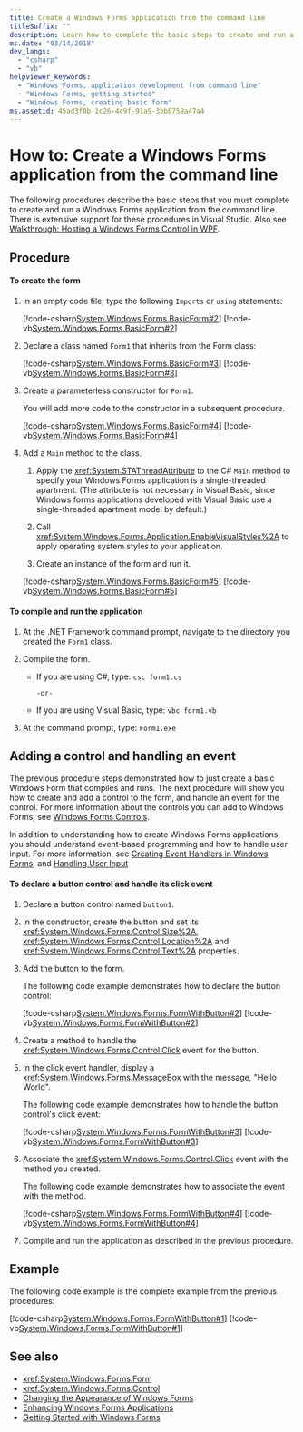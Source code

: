 ```yaml
---
title: Create a Windows Forms application from the command line
titleSuffix: ""
description: Learn how to complete the basic steps to create and run a Windows Forms application from the command line.
ms.date: "03/14/2018"
dev_langs: 
  - "csharp"
  - "vb"
helpviewer_keywords: 
  - "Windows Forms, application development from command line"
  - "Windows Forms, getting started"
  - "Windows Forms, creating basic form"
ms.assetid: 45ad3f8b-1c26-4c9f-91a9-3bb0759a47a4
---
```

# How to: Create a Windows Forms application from the command line

The following procedures describe the basic steps that you must complete to create and run a Windows Forms application from the command line. There is extensive support for these procedures in Visual Studio.  Also see [Walkthrough: Hosting a Windows Forms Control in WPF](https://docs.microsoft.com/dotnet/framework/wpf/advanced/walkthrough-hosting-a-windows-forms-control-in-wpf).
  
## Procedure  
  
#### To create the form  
  
1. In an empty code file, type the following `Imports` or `using` statements:  
  
     [!code-csharp[System.Windows.Forms.BasicForm#2](~/samples/snippets/csharp/VS_Snippets_Winforms/System.Windows.Forms.BasicForm/CS/Form1.cs#2)]
     [!code-vb[System.Windows.Forms.BasicForm#2](~/samples/snippets/visualbasic/VS_Snippets_Winforms/System.Windows.Forms.BasicForm/VB/Form1.vb#2)]  
  
2. Declare a class named `Form1` that inherits from the Form class:
  
     [!code-csharp[System.Windows.Forms.BasicForm#3](~/samples/snippets/csharp/VS_Snippets_Winforms/System.Windows.Forms.BasicForm/CS/Form1.cs#3)]
     [!code-vb[System.Windows.Forms.BasicForm#3](~/samples/snippets/visualbasic/VS_Snippets_Winforms/System.Windows.Forms.BasicForm/VB/Form1.vb#3)]  
  
3. Create a parameterless constructor for `Form1`.
  
     You will add more code to the constructor in a subsequent procedure.
  
     [!code-csharp[System.Windows.Forms.BasicForm#4](~/samples/snippets/csharp/VS_Snippets_Winforms/System.Windows.Forms.BasicForm/CS/Form1.cs#4)]
     [!code-vb[System.Windows.Forms.BasicForm#4](~/samples/snippets/visualbasic/VS_Snippets_Winforms/System.Windows.Forms.BasicForm/VB/Form1.vb#4)]  
  
4. Add a `Main` method to the class.
  
    1. Apply the <xref:System.STAThreadAttribute> to the C# `Main` method to specify your Windows Forms application is a single-threaded apartment. (The attribute is not necessary in Visual Basic, since Windows forms applications developed with Visual Basic use a single-threaded apartment model by default.)  
  
    2. Call <xref:System.Windows.Forms.Application.EnableVisualStyles%2A> to apply operating system styles to your application.  
  
    3. Create an instance of the form and run it.  
  
     [!code-csharp[System.Windows.Forms.BasicForm#5](~/samples/snippets/csharp/VS_Snippets_Winforms/System.Windows.Forms.BasicForm/CS/Form1.cs#5)]
     [!code-vb[System.Windows.Forms.BasicForm#5](~/samples/snippets/visualbasic/VS_Snippets_Winforms/System.Windows.Forms.BasicForm/VB/Form1.vb#5)]  
  
#### To compile and run the application  
  
1. At the .NET Framework command prompt, navigate to the directory you created the `Form1` class.  
  
2. Compile the form.  
  
    - If you are using C#, type: `csc form1.cs`  
  
         `-or-`  
  
    - If you are using Visual Basic, type: `vbc form1.vb`  
  
3. At the command prompt, type: `Form1.exe`  
  
## Adding a control and handling an event

The previous procedure steps demonstrated how to just create a basic Windows Form that compiles and runs. The next procedure will show you how to create and add a control to the form, and handle an event for the control. For more information about the controls you can add to Windows Forms, see [Windows Forms Controls](./controls/index.md).
  
 In addition to understanding how to create Windows Forms applications, you should understand event-based programming and how to handle user input. For more information, see [Creating Event Handlers in Windows Forms](creating-event-handlers-in-windows-forms.md), and [Handling User Input](./controls/handling-user-input.md)  
  
#### To declare a button control and handle its click event  
  
1. Declare a button control named `button1`.  
  
2. In the constructor, create the button and set its <xref:System.Windows.Forms.Control.Size%2A>, <xref:System.Windows.Forms.Control.Location%2A> and <xref:System.Windows.Forms.Control.Text%2A> properties.  
  
3. Add the button to the form.  
  
     The following code example demonstrates how to declare the button control:
  
     [!code-csharp[System.Windows.Forms.FormWithButton#2](~/samples/snippets/csharp/VS_Snippets_Winforms/System.Windows.Forms.FormWithButton/CS/Form1.cs#2)]
     [!code-vb[System.Windows.Forms.FormWithButton#2](~/samples/snippets/visualbasic/VS_Snippets_Winforms/System.Windows.Forms.FormWithButton/VB/Form1.vb#2)]  
  
4. Create a method to handle the <xref:System.Windows.Forms.Control.Click> event for the button.  
  
5. In the click event handler, display a <xref:System.Windows.Forms.MessageBox> with the message, "Hello World".  
  
     The following code example demonstrates how to handle the button control's click event:
  
     [!code-csharp[System.Windows.Forms.FormWithButton#3](~/samples/snippets/csharp/VS_Snippets_Winforms/System.Windows.Forms.FormWithButton/CS/Form1.cs#3)]
     [!code-vb[System.Windows.Forms.FormWithButton#3](~/samples/snippets/visualbasic/VS_Snippets_Winforms/System.Windows.Forms.FormWithButton/VB/Form1.vb#3)]  
  
6. Associate the <xref:System.Windows.Forms.Control.Click> event with the method you created.  
  
     The following code example demonstrates how to associate the event with the method.  
  
     [!code-csharp[System.Windows.Forms.FormWithButton#4](~/samples/snippets/csharp/VS_Snippets_Winforms/System.Windows.Forms.FormWithButton/CS/Form1.cs#4)]
     [!code-vb[System.Windows.Forms.FormWithButton#4](~/samples/snippets/visualbasic/VS_Snippets_Winforms/System.Windows.Forms.FormWithButton/VB/Form1.vb#4)]  
  
7. Compile and run the application as described in the previous procedure.  
  
## Example  

The following code example is the complete example from the previous procedures:
  
 [!code-csharp[System.Windows.Forms.FormWithButton#1](~/samples/snippets/csharp/VS_Snippets_Winforms/System.Windows.Forms.FormWithButton/CS/Form1.cs#1)]
 [!code-vb[System.Windows.Forms.FormWithButton#1](~/samples/snippets/visualbasic/VS_Snippets_Winforms/System.Windows.Forms.FormWithButton/VB/Form1.vb#1)]  
  
## See also

- <xref:System.Windows.Forms.Form>
- <xref:System.Windows.Forms.Control>
- [Changing the Appearance of Windows Forms](changing-the-appearance-of-windows-forms.md)
- [Enhancing Windows Forms Applications](./advanced/index.md)
- [Getting Started with Windows Forms](getting-started-with-windows-forms.md)
